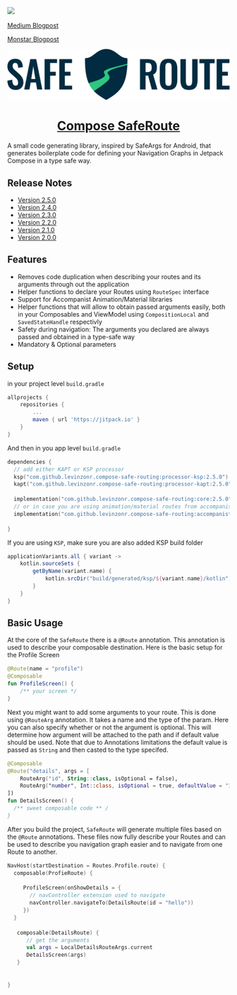 [![](https://jitpack.io/v/levinzonr/compose-safe-routing.svg)](https://jitpack.io/#levinzonr/compose-safe-routing)

[Medium Blogpost](https://levinzon-roman.medium.com/safe-easy-navigation-with-jetpack-compose-fdd5e0694930)

[Monstar Blogpost](https://engineering.monstar-lab.com/2021/08/30/Safe-Navigation-With-Jetpack-Compose)

![logo](docs/assets/logo.svg)


<h1 align="center"> 
   <a href="https://levinzonr.github.io/compose-safe-routing/">Compose SafeRoute</a>
</h1>

A small code generating library, inspired by SafeArgs for Android, that generates boilerplate code for defining your Navigation Graphs in Jetpack Compose in a type safe way.

## Release Notes
 - [Version 2.5.0](RELEASE_NOTES.md/#250-release-notes-beta)
 - [Version 2.4.0](RELEASE_NOTES.md/#240-release-notes)
 - [Version 2.3.0](RELEASE_NOTES.md/#230-release-notes)
 - [Version 2.2.0](RELEASE_NOTES.md/#220-release-notes)
 - [Version 2.1.0](RELEASE_NOTES.md/#210-release-notes)
 - [Version 2.0.0](RELEASE_NOTES.md/#200-release-notes)

## Features

 - Removes code duplication when describing your routes and its arguments through out the application
 - Helper functions to declare your Routes using `RouteSpec` interface 
 - Support for Accompanist Animation/Material libraries 
 - Helper functions that will allow to obtain passed arguments easily, both in your Composables and ViewModel using `CompositionLocal` and `SavedStateHandle` respectivly
 - Safety during navigation: The arguments you declared are always passed and obtained in a type-safe way
 - Mandatory & Optional parameters

## Setup

in your project level `build.gradle`
```gradle
allprojects {
	repositories {
		...
		maven { url 'https://jitpack.io' }
	}	
}
```
And then in you app level `build.gradle`

```kotlin
dependencies { 
  // add either KAPT or KSP processor
  ksp("com.github.levinzonr.compose-safe-routing:processor-ksp:2.5.0")
  kapt("com.github.levinzonr.compose-safe-routing:processor-kapt:2.5.0")

  implementation("com.github.levinzonr.compose-safe-routing:core:2.5.0")
  // or in case you are using animation/material routes from accompanist
  implementation("com.github.levinzonr.compose-safe-routing:accompanist-navigation:2.5.0")
  
}
```


If you are using `KSP`, make sure you are also added KSP build folder

```groovy
applicationVariants.all { variant ->
    kotlin.sourceSets {
        getByName(variant.name) {
            kotlin.srcDir("build/generated/ksp/${variant.name}/kotlin")
        }
    }
}
```

## Basic Usage

At the core of the `SafeRoute` there is a `@Route` annotation. This annotation is used to describe your composable destination. Here is the basic setup for the Profile Screen

```kotlin
@Route(name = "profile")
@Composable
fun ProfileScreen() {
    /** your screen */
}
```

Next you might want to add some arguments to your route. This is done using `@RouteArg` annotation. It takes a name and the type of the param. Here you can also specify whether or not the argument is optional. This will determine how argument will be attached to the path and if default value should be used. Note that due to Annotations  limitations the default value is passed as `String` and then casted to the type specifed.

```kotlin
@Composable
@Route("details", args = [
    RouteArg("id", String::class, isOptional = false),
    RouteArg("number", Int::class, isOptional = true, defaultValue = "1"),
]) 
fun DetailsScreen() {
  /** sweet composable code ** /
}
```

After you build the project, `SafeRoute` will generate multiple files based on the `@Route` annotations. These files now fully describe your Routes  and can be used  to describe you navigation graph easier and to navigate from one Route to another.

```kotlin
NavHost(startDestination = Routes.Profile.route) {
  composable(ProfieRoute) { 
  
     ProfileScreen(onShowDetails = {
       // navController extension used to navigate
       navController.navigateTo(DetailsRoute(id = "hello"))
     })
  }
  
   composable(DetailsRoute) {
      // get the arguments
      val args = LocalDetailsRouteArgs.current
      DetailsScreen(args)
   }
  

}
```





